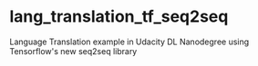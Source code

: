 # lang_translation_tf_seq2seq
Language Translation example in Udacity DL Nanodegree using Tensorflow's new seq2seq library
